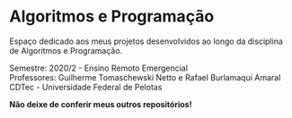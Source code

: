 # Algoritmos e Programação

Espaço dedicado aos meus projetos desenvolvidos ao longo da disciplina de Algoritmos e Programação.

Semestre: 2020/2 - Ensino Remoto Emergencial</br>
Professores: Guilherme Tomaschewski Netto e Rafael Burlamaqui Amaral</br>
CDTec - Universidade Federal de Pelotas

<b>Não deixe de conferir meus outros repositórios!</b>
